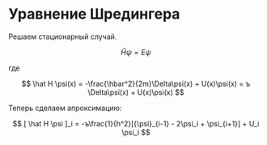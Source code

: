 # Уравнение Шредингера

Решаем стационарный случай.

$$
\hat H \psi = E \psi
$$

где

$$
\hat H \psi(x) = -\frac{\hbar^2}{2m}\Delta\psi(x) + U(x)\psi(x) = ъ \Delta\psi(x) + U(x)\psi(x)
$$

Теперь сделаем апроксимацию:

$$
[ \hat H \psi ]_i = -ъ\frac{1}{h^2}[{\psi}_{i-1} - 2\psi_i + \psi_{i+1}] + U_i \psi_i
$$
